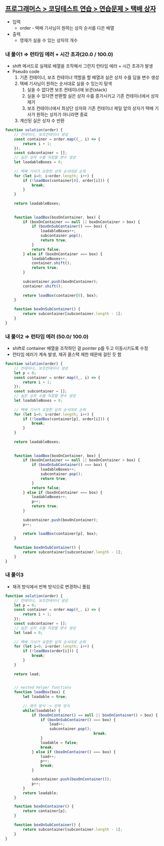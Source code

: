 ## **[프로그래머스 > 코딩테스트 연습 > 연습문제 > 택배 상자](https://school.programmers.co.kr/learn/courses/30/lessons/131704)**

- 입력
    - order - 택배 기사님이 원하는 상자 순서를 다은 배열
- 출력
    - 영재가 실을 수 있는 상자의 개수

### **내 풀이1 ⇒ 런타임 에러 + 시간 초과(20.0 / 100.0)**

- shift 메서드로 실제로 배열을 조작해서 그런지 런타임 에러 + 시간 초과가 발생
- Pseudo code
    1. 기존 컨테이너, 보조 컨테이너 역할을 할 배열과 실은 상자 수를 담을 변수 생성
    2. 택배 기사님이 원하는 순서대로 실을 수 있는지 탐색
        1. 실을 수 없다면 보조 컨테이너에 보관(stack)
        2. 실을 수 있다면 반환할 실은 상자 수를 증가시키고 기존 컨테이너에서 상자 제거
        3. 보조 컨테이너에서 최상단 상자와 기존 컨테이너 제일 앞의 상자가 택배 기사가 원하는 상자가 아니라면 종료
    3. 계산된 실은 상자 수 반환

```js
function solution(order) {
    // 컨테이너, 보조컨테이너 생성
    const container = order.map((_, i) => {
        return i + 1;
    });
    const subcontainer = [];
    // 실은 상자 수를 저장할 변수 생성
    let loadableBoxes = 0;
    
    // 택배 기사가 요청한 상자 순서대로 순회
    for (let i=0; i<order.length; i++) {
        if (!loadBox(container[0], order[i])) {
            break;   
        }
    }
    
    return loadableBoxes;
    
    
    function loadBox(boxOnContainer, box) {
        if (boxOnContainer == null || boxOnContainer > box) {
            if (boxOnSubContainer() === box) {
                loadableBoxes++;
                subcontainer.pop();
                return true;
            }
            return false;
        } else if (boxOnContainer === box) {
            loadableBoxes++;
            container.shift();
            return true;
        }
        
        subcontainer.push(boxOnContainer);
        container.shift();
        
        return loadBox(container[0], box);
    }
    
    function boxOnSubContainer() {
        return subcontainer[subcontainer.length - 1];
    }
}
```

### 내 풀이2 ⇒ 런타임 에러 (50.0/ 100.0)

- shift로 container 배열을 조작하던 걸 pointer p를 두고 이동시키도록 수정
- 런타임 에러가 계속 발생, 재귀 콜스택 제한 때문에 걸린 듯 함

```js
function solution(order) {
    // 컨테이너, 보조컨테이너 생성
    let p = 0;
    const container = order.map((_, i) => {
        return i + 1;
    });
    const subcontainer = [];
    // 실은 상자 수를 저장할 변수 생성
    let loadableBoxes = 0;
    
    // 택배 기사가 요청한 상자 순서대로 순회
    for (let i=0; i<order.length; i++) {
        if (!loadBox(container[p], order[i])) {
            break;   
        }
    }
    
    return loadableBoxes;
    
    
    function loadBox(boxOnContainer, box) {
        if (boxOnContainer == null || boxOnContainer > box) {
            if (boxOnSubContainer() === box) {
                loadableBoxes++;
                subcontainer.pop();
                return true;
            }
            return false;
        } else if (boxOnContainer === box) {
            loadableBoxes++;
            p++;
            return true;
        }
        
        subcontainer.push(boxOnContainer);
        p++;
        
        return loadBox(container[p], box);
    }
    
    function boxOnSubContainer() {
        return subcontainer[subcontainer.length - 1];
    }
}
```

### 내 풀이3

- 재귀 방식에서 반복 방식으로 변경하니 풀림

```js
function solution(order) {
    // 컨테이너, 보조컨테이너 생성
    let p = 0;
    const container = order.map((_, i) => {
        return i + 1;
    });
    const subcontainer = [];
    // 실은 상자 수를 저장할 변수 생성
    let load = 0;
    
    // 택배 기사가 요청한 상자 순서대로 순회
    for (let i=0; i<order.length; i++) {
        if (!loadBox(order[i])) {
            break;
        }
    }
    
    return load;

    
    // nested helper functions
    function loadBox(box) {
        let loadable = true;
        
        // 재귀 방식 -> 반복 방식
        while(loadable) {
            if (boxOnContainer() == null || boxOnContainer() > box) {
                if (boxOnSubContainer() === box) {
                    load++;
                    subcontainer.pop();
										break;
                }
                loadable = false;
                break;
            } else if (boxOnContainer() === box) {
                load++;
                p++;
                break;
            }

            subcontainer.push(boxOnContainer());
            p++;
        }
        return loadable;
    }

    function boxOnContainer() {
        return container[p];
    }
    
    function boxOnSubContainer() {
        return subcontainer[subcontainer.length - 1];
    }
}
```